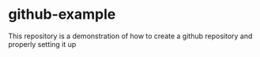 # github-example
This repository is a demonstration of how to create a github repository and properly setting it up
